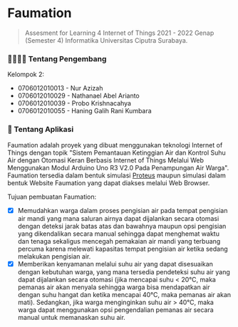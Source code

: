 # Faumation

> Assesment for Learning 4 Internet of Things 2021 - 2022 Genap (Semester 4) Informatika Universitas Ciputra Surabaya.

### 👨‍💻👩‍💻 Tentang Pengembang

Kelompok 2:

- 0706012010013 - Nur Azizah
- 0706012010029 - Nathanael Abel Arianto
- 0706012010039 - Probo Krishnacahya
- 0706012010055 - Haning Galih Rani Kumbara

### 📱 Tentang Aplikasi

Faumation adalah proyek yang dibuat menggunakan teknologi Internet of Things dengan topik "Sistem Pemantauan Ketinggian Air dan Kontrol Suhu Air dengan Otomasi Keran Berbasis Internet of Things Melalui Web Menggunakan Modul Arduino Uno R3 V2.0 Pada Penampungan Air Warga". Faumation tersedia dalam bentuk simulasi [Proteus](https://www.labcenter.com/) maupun simulasi dalam bentuk Website Faumation yang dapat diakses melalui Web Browser.

Tujuan pembuatan Faumation:

- [x] Memudahkan warga dalam proses pengisian air pada tempat pengisian air mandi yang mana saluran airnya dapat dijalankan secara otomasi dengan deteksi jarak batas atas dan bawahnya maupun opsi pengisian yang dikendalikan secara manual sehingga dapat menghemat waktu dan tenaga sekaligus mencegah pemakaian air mandi yang terbuang percuma karena melewati kapasitas tempat pengisian air ketika sedang melakukan pengisian air.
- [x] Memberikan kenyamanan melalui suhu air yang dapat disesuaikan dengan kebutuhan warga, yang mana tersedia pendeteksi suhu air yang dapat dijalankan secara otomasi (jika mencapai suhu < 20&deg;C, maka pemanas air akan menyala sehingga warga bisa mendapatkan air dengan suhu hangat dan ketika mencapai 40&deg;C, maka pemanas air akan mati). Sedangkan, jika warga menginginkan suhu air > 40&deg;C, maka warga dapat menggunakan opsi pengendalian pemanas air secara manual untuk memanaskan suhu air.
